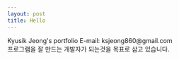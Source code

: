 ```yaml
---
layout: post
title: Hello
---
```

<p class="desc">
	Kyusik Jeong's portfolio
    E-mail: ksjeong860@gmail.com<br>
    프로그램을 잘 만드는 개발자가 되는것을 목표로 삼고 있습니다.
</p>




